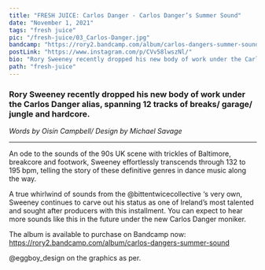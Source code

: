 ```yaml
---
title: "FRESH JUICE: Carlos Danger - Carlos Danger’s Summer Sound"
date: "November 1, 2021"
tags: "fresh juice"
pic: "/fresh-juice/03_Carlos-Danger.jpg"
bandcamp: "https://rory2.bandcamp.com/album/carlos-dangers-summer-sound"
postLink: "https://www.instagram.com/p/CVv58lwszNl/"
bio: "Rory Sweeney recently dropped his new body of work under the Carlos Danger alias..."
path: "fresh-juice"
---
```


### Rory Sweeney recently dropped his new body of work under the Carlos Danger alias, spanning 12 tracks of breaks/ garage/ jungle and hardcore.

<p class="smallText"><i>Words by Oisín Campbell/ Design by Michael Savage</i></p>

<hr/>

An ode to the sounds of the 90s UK scene with trickles of Baltimore, breakcore and footwork, Sweeney effortlessly transcends through 132 to 195 bpm, telling the story of these definitive genres in dance music along the way.

A true whirlwind of sounds from the @bittentwicecollective ‘s very own, Sweeney continues to carve out his status as one of Ireland’s most talented and sought after producers with this installment. You can expect to hear more sounds like this in the future under the new Carlos Danger moniker.

The album is available to purchase on Bandcamp now: https://rory2.bandcamp.com/album/carlos-dangers-summer-sound

@eggboy_design on the graphics as per.
